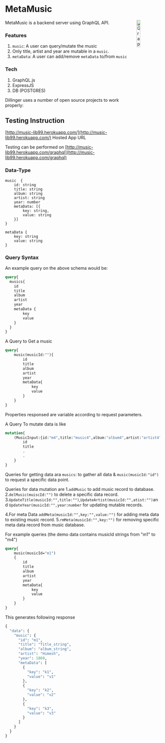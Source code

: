 # MetaMusic


MetaMusic is a backend server using GraphQL API.
<img alt="GraphQL Logo" align="right" src="https://graphql.org/img/logo.svg" width="15%" />

### Features

1. `music`: A user can query/mutate the music
2. Only title, artist and year are mutable in a `music`.
3. `metaData`: A user can add/remove `metaData` to/from `music`


### Tech
1. GraphQL.js 
2. ExpressJS
3. DB (POSTGRES)

Dillinger uses a number of open source projects to work properly:


## Testing Instruction
[http://music-lib99.herokuapp.com/](http://music-lib99.herokuapp.com/) Hosted App URL

Testing can be performed on [http://music-lib99.herokuapp.com/graphql](http://music-lib99.herokuapp.com/graphql)

### Data-Type
```
music  {
    id: string
    title: string
    album: string
    artist: string
    year: number
    metaData: [{
        key: string,
        value: string
    }]
}
```

```
metaData {
    key: string
    value: string
}
```

### Query Syntax
An example query on the above schema would be:

```graphql
query{
  musics{
    id
    title
    album 
    artist
    year
    metaData {
        key
        value
    }
  }
}
```
A Query to Get a music 
```graphql
query{
    music(musicId:""){
        id
        title
        album 
        artist
        year
        metaData{
            key
            value
        }
    }
}
```
Properties responsed are variable according to request parameters.

A Query To mutate data is like
```graphql
mutation{
    (MusicInput:{id:"m4",title:"music4",album:"album4",artist:"artist4",year: 2022,metaData:[{key:"k4",value:"v4"},{key:"k41",value:"k41"}]}){
        id
        title
        .
        .
    }
}
```
Queries for getting data ara `musics`: to gather all data & `music(musicId:"id")` to request a specific data point.

Queries for data mutation are 
1.`addMusic` to add music record to database. 
2.`delMusic(muiscId:"")` to delete a specific data record. 3.`UpdateTitle(musicId:"",title:"")`,`UpdateArtist(musicId:"",atist:"")`and `UpdateYear(musicId:"",year:number` for updating mutable records.

4.For meta Data `addMeta(musicId:"",key:"",value:"")` for adding meta data to existing music record.
5.`rmMeta(musicId:"",key:"")` for removing specific meta data record from music database.

For example queries (the demo data contains musicId strings from "m1" to "m4")
```graphql
query{
    music(musicId="m1")
    {
        id
        title
        album 
        artist
        year
        metaData{
            key
            value
        }
    }
}
```
This generates following response 
```graphql
{
  "data": {
    "music": {
      "id": "m1",
      "title": "Title_string",
      "album": "album_string",
      "artist": "Himesh",
      "year": 1869,
      "metaData": [
        {
          "key": "k1",
          "value": "v1"
        },
        {
          "key": "k2",
          "value": "v2"
        },
        {
          "key": "k3",
          "value": "v3"
        }
      ]
    }
  }
}
```
